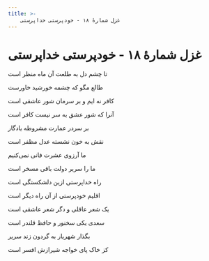 ```yaml
---
title: >-
    غزل شمارهٔ ۱۸ - خودپرستی خداپرستی
---
```

# غزل شمارهٔ ۱۸ - خودپرستی خداپرستی

<div class="b" id="bn1"><div class="m1"><p>تا چشم دل به طلعت آن ماه منظر است</p></div>
<div class="m2"><p>طالع مگو که چشمه خورشید خاورست</p></div></div>
<div class="b" id="bn2"><div class="m1"><p>کافر نه ایم و بر سرمان شور عاشقی است</p></div>
<div class="m2"><p>آنرا که شور عشق به سر نیست کافر است</p></div></div>
<div class="b" id="bn3"><div class="m1"><p>بر سردر عمارت مشروطه یادگار</p></div>
<div class="m2"><p>نقش به خون نشسته عدل مظفر است</p></div></div>
<div class="b" id="bn4"><div class="m1"><p>ما آرزوی عشرت فانی نمی‌کنیم</p></div>
<div class="m2"><p>ما را سریر دولت باقی مسخر است</p></div></div>
<div class="b" id="bn5"><div class="m1"><p>راه خداپرستی ازین دلشکستگی است</p></div>
<div class="m2"><p>اقلیم خودپرستی از آن راه دیگر است</p></div></div>
<div class="b" id="bn6"><div class="m1"><p>یک شعر عاقلی و دگر شعر عاشقی است</p></div>
<div class="m2"><p>سعدی یکی سخنور و حافظ قلندر است</p></div></div>
<div class="b" id="bn7"><div class="m1"><p>بگذار شهریار به گردون زند سریر</p></div>
<div class="m2"><p>کز خاک پای خواجه شیرازش افسر است</p></div></div>
